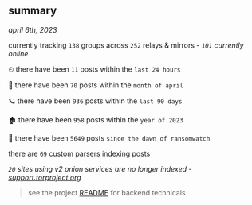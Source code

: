 
## summary
_april 6th, 2023_

currently tracking `138` groups across `252` relays & mirrors - _`101` currently online_

⏲ there have been `11` posts within the `last 24 hours`

🦈 there have been `70` posts within the `month of april`

🪐 there have been `936` posts within the `last 90 days`

🏚 there have been `958` posts within the `year of 2023`

🦕 there have been `5649` posts `since the dawn of ransomwatch`

there are `69` custom parsers indexing posts

_`20` sites using v2 onion services are no longer indexed - [support.torproject.org](https://support.torproject.org/onionservices/v2-deprecation/)_

> see the project [README](https://github.com/joshhighet/ransomwatch#ransomwatch--) for backend technicals
